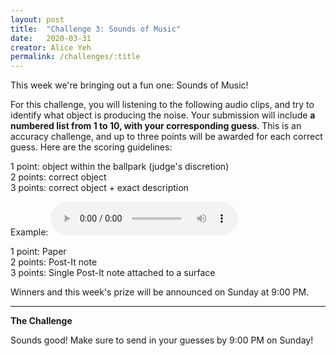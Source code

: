 ```yaml
---
layout: post
title:  "Challenge 3: Sounds of Music"
date:   2020-03-31
creator: Alice Yeh
permalink: /challenges/:title
---
```


This week we're bringing out a fun one: Sounds of Music!

For this challenge, you will listening to the following audio clips, and try to identify what object is producing the noise. Your submission will include **a numbered list from 1 to 10, with your corresponding guess**. This is an accuracy challenge, and up to three points will be awarded for each correct guess. Here are the scoring guidelines:

1 point: object within the ballpark (judge's discretion)<br>
2 points: correct object<br>
3 points: correct object + exact description

Example:
<audio controls>
    <source src="/assets/challenge3/0.m4a" type="audio/mp4">
</audio>

1 point: Paper<br>
2 points: Post-It note<br>
3 points: Single Post-It note attached to a surface

Winners and this week's prize will be announced on Sunday at 9:00 PM.

-----------

**The Challenge**



Sounds good! Make sure to send in your guesses by 9:00 PM on Sunday!






